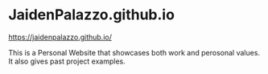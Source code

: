 # JaidenPalazzo.github.io

https://jaidenpalazzo.github.io/

This is a Personal Website that showcases both work and perosonal values. It also gives past project examples. 
